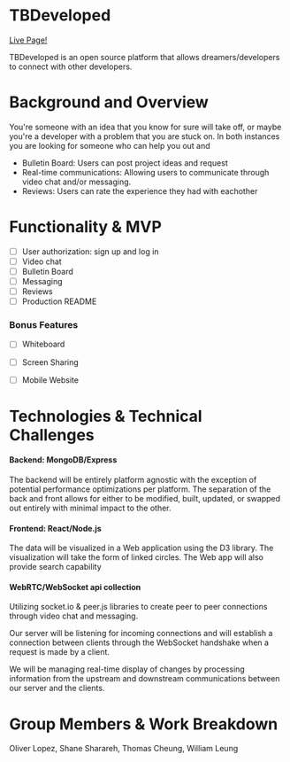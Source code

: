 # TBDeveloped
[Live Page!](https://tbdeveloped1.herokuapp.com/#/)

TBDeveloped is an open source platform that allows dreamers/developers to connect with other developers.

# Background and Overview
You're someone with an idea that you know for sure will take off, or maybe you're a developer with a problem that you are stuck on. In both instances you are looking for someone who can help you out and 
* Bulletin Board: Users can post project ideas and request  
* Real-time communications: Allowing users to communicate through video chat and/or messaging.
* Reviews: Users can rate the experience they had with eachother

# Functionality & MVP
- [ ] User authorization: sign up and log in
- [ ] Video chat 
- [ ] Bulletin Board
- [ ] Messaging
- [ ] Reviews
- [ ] Production README

### Bonus Features
- [ ] Whiteboard 
- [ ] Screen Sharing
- [ ] Mobile Website


# Technologies & Technical Challenges

#### Backend: MongoDB/Express
The backend will be entirely platform agnostic with the exception of potential performance optimizations per platform. The separation of the back and front allows for either to be modified, built, updated, or swapped out entirely with minimal impact to the other.

#### Frontend: React/Node.js
The data will be visualized in a Web application using the D3 library. The visualization will take the form of linked circles. The Web app will also provide search capability

#### WebRTC/WebSocket api collection
Utilizing socket.io & peer.js libraries to create peer to peer connections through video chat and messaging. 

Our server will be listening for incoming connections and will establish a connection between clients through the WebSocket handshake when a request is made by a client.

We will be managing real-time display of changes by processing information from the upstream and downstream communications between our server and the clients.

# Group Members & Work Breakdown
Oliver Lopez, Shane Sharareh, Thomas Cheung, William Leung


